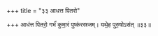 +++
title = "३३ आधत्त पितरो"

+++
आध॑त्त पितरो॒ गर्भं॑ कुमा॒रं पुष्क॑रस्रजम्। यथे॒ह पुरु॒षोऽस॑त् ॥३३॥